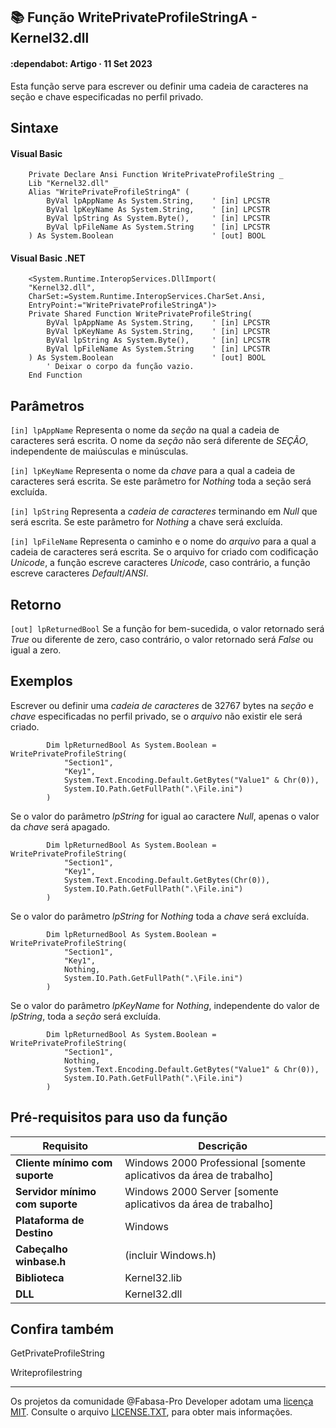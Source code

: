 ## :books: Função WritePrivateProfileStringA - Kernel32.dll

#### :dependabot: Artigo · 11 Set 2023

Esta função serve para escrever ou definir uma cadeia de caracteres na seção e chave especificadas no perfil privado.

## Sintaxe

#### Visual Basic
```basic
    Private Declare Ansi Function WritePrivateProfileString _
    Lib "Kernel32.dll" _
    Alias "WritePrivateProfileStringA" (
        ByVal lpAppName As System.String,    ' [in] LPCSTR
        ByVal lpKeyName As System.String,    ' [in] LPCSTR
        ByVal lpString As System.Byte(),     ' [in] LPCSTR
        ByVal lpFileName As System.String    ' [in] LPCSTR
    ) As System.Boolean                      ' [out] BOOL
```

#### Visual Basic .NET

```basic
    <System.Runtime.InteropServices.DllImport(
    "Kernel32.dll",
    CharSet:=System.Runtime.InteropServices.CharSet.Ansi,
    EntryPoint:="WritePrivateProfileStringA")>
    Private Shared Function WritePrivateProfileString(
        ByVal lpAppName As System.String,    ' [in] LPCSTR
        ByVal lpKeyName As System.String,    ' [in] LPCSTR
        ByVal lpString As System.Byte(),     ' [in] LPCSTR
        ByVal lpFileName As System.String    ' [in] LPCSTR
    ) As System.Boolean                      ' [out] BOOL
        ' Deixar o corpo da função vazio.
    End Function
```

## Parâmetros

`[in] lpAppName` Representa o nome da *seção* na qual a cadeia de caracteres será escrita. O nome da *seção* não será diferente de *SEÇÃO*, independente de maiúsculas e minúsculas.

`[in] lpKeyName` Representa o nome da *chave* para a qual a cadeia de caracteres será escrita. Se este parâmetro for *Nothing* toda a seção será excluída.

`[in] lpString` Representa a *cadeia de caracteres* terminando em *Null* que será escrita. Se este parâmetro for *Nothing* a chave será excluída.

`[in] lpFileName` Representa o caminho e o nome do *arquivo* para a qual a cadeia de caracteres será escrita. Se o arquivo for criado com codificação *Unicode*, a função escreve caracteres *Unicode*, caso contrário, a função escreve caracteres *Default*/*ANSI*.

## Retorno

`[out] lpReturnedBool` Se a função for bem-sucedida, o valor retornado será *True* ou diferente de zero, caso contrário, o valor retornado será *False* ou igual a zero.

## Exemplos

Escrever ou definir uma *cadeia de caracteres* de 32767 bytes na *seção* e *chave* especificadas no perfil privado, se o *arquivo* não existir ele será criado.

```basic
        Dim lpReturnedBool As System.Boolean = WritePrivateProfileString(
            "Section1",
            "Key1",
            System.Text.Encoding.Default.GetBytes("Value1" & Chr(0)),
            System.IO.Path.GetFullPath(".\File.ini")
        )
```

Se o valor do parâmetro *lpString* for igual ao caractere *Null*, apenas o valor da *chave* será apagado.

```basic
        Dim lpReturnedBool As System.Boolean = WritePrivateProfileString(
            "Section1",
            "Key1",
            System.Text.Encoding.Default.GetBytes(Chr(0)),
            System.IO.Path.GetFullPath(".\File.ini")
        )
```

Se o valor do parâmetro *lpString* for *Nothing* toda a *chave* será excluída.

```basic
        Dim lpReturnedBool As System.Boolean = WritePrivateProfileString(
            "Section1",
            "Key1",
            Nothing,
            System.IO.Path.GetFullPath(".\File.ini")
        )
```

Se o valor do parâmetro *lpKeyName* for *Nothing*, independente do valor de *lpString*, toda a *seção* será excluída.

```basic
        Dim lpReturnedBool As System.Boolean = WritePrivateProfileString(
            "Section1",
            Nothing,
            System.Text.Encoding.Default.GetBytes("Value1" & Chr(0)),
            System.IO.Path.GetFullPath(".\File.ini")
        )
```

## Pré-requisitos para uso da função

|  Requisito                      | Descrição                                                           |
| ------------------------------- | ------------------------------------------------------------------- |
| __Cliente mínimo com suporte__  |	Windows 2000 Professional [somente aplicativos da área de trabalho] |
| __Servidor mínimo com suporte__ | Windows 2000 Server [somente aplicativos da área de trabalho]       |
| __Plataforma de Destino__	      | Windows                                                             |
| __Cabeçalho	winbase.h__         | (incluir Windows.h)                                                 |
| __Biblioteca__                  | Kernel32.lib                                                        |
| __DLL__                         | Kernel32.dll                                                        |

## Confira também

GetPrivateProfileString

Writeprofilestring

----

Os projetos da comunidade @Fabasa-Pro Developer adotam uma [licença MIT](https://github.com/fabasapro/fabasapro/blob/main/LICENSE). Consulte o arquivo [LICENSE.TXT](https://github.com/fabasapro/fabasapro/blob/main/LICENSE.TXT), para obter mais informações.

